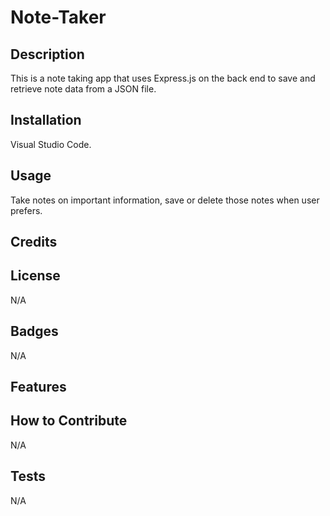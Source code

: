 # Note-Taker

## Description
This is a note taking app that uses Express.js on the back end to save and retrieve note data from a JSON file.   
## Installation
Visual Studio Code.
## Usage
Take notes on important information, save or delete those notes when user prefers. 
## Credits

## License
N/A
## Badges
N/A
## Features
 
## How to Contribute
N/A
## Tests
N/A